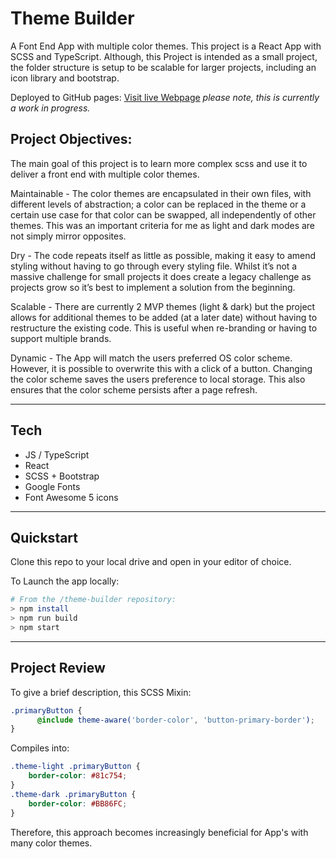 # Theme Builder

A Font End App with multiple color themes. This project is a React App with SCSS and TypeScript. Although, this Project is intended as a small project, the folder structure is setup to be scalable for larger projects, including an icon library and bootstrap.  
  
Deployed to GitHub pages: [Visit live Webpage](https://joshdavies.github.io/theme-builder/)  *please note, this is currently a work in progress.*    
   
## Project Objectives:   
The main goal of this project is to learn more complex scss and use it to deliver a front end with multiple color themes.    
  
Maintainable - The color themes are encapsulated in their own files, with different levels of abstraction; a color can be replaced in the theme or a certain use case for that color can be swapped, all independently of other themes. This was an important criteria for me as light and dark modes are not simply mirror opposites.  
  
Dry - The code repeats itself as little as possible, making it easy to amend styling without having to go through every styling file. Whilst it’s not a massive challenge for small projects it does create a legacy challenge as projects grow so it’s best to implement a solution from the beginning.  
  
Scalable - There are currently 2 MVP themes (light & dark) but the project allows for additional themes to be added (at a later date) without having to restructure the existing code. This is useful when re-branding or having to support multiple brands.  
  
Dynamic - The App will match the users preferred OS color scheme. However, it is possible to overwrite this with a click of a button. Changing the color scheme saves the users preference to local storage. This also ensures that the color scheme persists after a page refresh.  
  
----------------
## Tech  
- JS / TypeScript  
- React  
- SCSS + Bootstrap  
- Google Fonts  
- Font Awesome 5 icons    

----------------
## Quickstart
Clone this repo to your local drive and open in your editor of choice.  

To Launch the app locally:  
```bash
# From the /theme-builder repository:
> npm install
> npm run build
> npm start
```
  
-----------
## Project Review
  
To give a brief description, this SCSS Mixin:  
```SCSS
.primaryButton {  
	  @include theme-aware('border-color', 'button-primary-border');  
}  
```
Compiles into:  
```CSS
.theme-light .primaryButton {  
    border-color: #81c754;  
}  
.theme-dark .primaryButton {  
    border-color: #BB86FC;  
}  
```
  
Therefore, this approach becomes increasingly beneficial for App's with many color themes.
